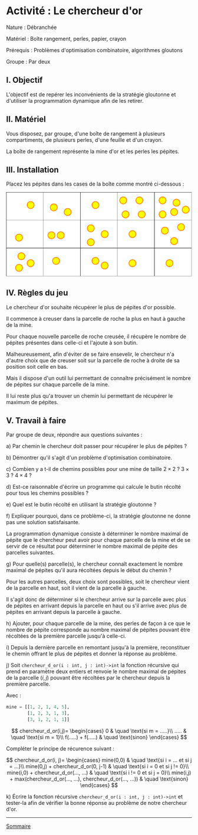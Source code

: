 # Activité : Le chercheur d'or

Nature : Débranchée

Matériel : Boîte rangement, perles, papier, crayon

Prérequis : Problèmes d'optimisation combinatoire, algorithmes gloutons

Groupe : Par deux

## I. Objectif

L'objectif est de repérer les inconvénients de la stratégie gloutonne et d'utiliser la programmation dynamique afin de les retirer.

## II. Matériel

Vous disposez, par groupe, d'une boîte de rangement à plusieurs compartiments, de plusieurs perles, d'une feuille et d'un crayon. 

La boîte de rangement représente la mine d'or et les perles les pépites.

## III. Installation

Placez les pépites dans les cases de la boîte comme montré ci-dessous :

![image](./img/chercheur_d_or.png)

## IV. Règles du jeu

Le chercheur d'or souhaite récupérer le plus de pépites d'or possible.

Il commence à creuser dans la parcelle de roche la plus en haut à gauche de la mine.

Pour chaque nouvelle parcelle de roche creusée, il récupère le nombre de pépites présentes dans celle-ci et l'ajoute à son butin.

Malheureusement, afin d'éviter de se faire ensevelir, le chercheur n'a d'autre choix que de creuser soit sur la parcelle de roche à droite de sa position soit celle en bas.

Mais il dispose d'un outil lui permettant de connaître précisément le nombre de pépites sur chaque parcelle de la mine.

Il lui reste plus qu'a trouver un chemin lui permettant de récupérer le maximum de pépites.

## V. Travail à faire

Par groupe de deux, répondre aux questions suivantes :

a) Par chemin le chercheur doit passer pour récupérer le plus de pépites ?

b) Démontrer qu'il s'agit d'un problème d'optimisation combinatoire.

c) Combien y a t-il de chemins possibles pour une mine de taille $2\times2$ ? $3\times3$ ? $4\times4$ ?

d) Est-ce raisonnable d'écrire un programme qui calcule le butin récolté pour tous les chemins possibles ?

e) Quel est le butin récolté en utilisant la stratégie gloutonne ?

f) Expliquer pourquoi, dans ce problème-ci, la stratégie gloutonne ne donne pas une solution satisfaisante.

La programmation dynamique consiste à déterminer le nombre maximal de pépite que le chercheur peut avoir pour chaque parcelle de la mine et de se servir de ce résultat pour déterminer le nombre maximal de pépite des parcelles suivantes.

g) Pour quelle(s) parcelle(s), le chercheur connaît exactement le nombre maximal de pépites qu'il aura récoltées depuis le début du chemin ?

Pour les autres parcelles, deux choix sont possibles, soit le chercheur vient de la parcelle en haut, soit il vient de la parcelle à gauche.

Il s'agit donc de déterminer si le chercheur arrive sur la parcelle avec plus de pépites en arrivant depuis la parcelle en haut ou s'il arrive avec plus de pépites en arrivant depuis la parcelle à gauche.

h) Ajouter, pour chaque parcelle de la mine, des perles de façon à ce que le nombre de pépite corresponde au nombre maximal de pépites pouvant être récoltées de la première parcelle jusqu'à celle-ci.

i) Depuis la dernière parcelle en remontant jusqu'à la première, reconstituer le chemin offrant le plus de pépites et donner la réponse au problème.

j) Soit `chercheur_d_or(i : int, j : int)->int` la fonction récursive qui prend en paramètre deux entiers et renvoie le nombre maximal de pépites de la parcelle $(i,j)$ pouvant être récoltées par le chercheur depuis la première parcelle.

Avec :

```python
mine = [[1, 2, 1, 4, 5],
        [1, 2, 3, 1, 3],
        [3, 1, 2, 1, 1]]
```

$$
chercheur_d_or(i,j)=
\begin{cases}
0 & \quad \text{si m = .....}\\ 
..... & \quad \text{si m = 1}\\
f(.....) + f(.....) & \quad \text{sinon}
\end{cases}
$$

Compléter le principe de récurence suivant :

$$
chercheur_d_or(i, j)=
\begin{cases}
mine(0,0) & \quad \text{si i = ... et si j = ...}\\ 
mine(0,j) + chercheur_d_or(0, j-1) & \quad \text{si i = 0 et si j != 0}\\
mine(i,0) + chercheur_d_or(..., ...) & \quad \text{si i != 0 et si j = 0}\\
mine(i,j) + max(chercheur_d_or(..., ...), chercheur_d_or(..., ...)) & \quad \text{sinon}
\end{cases}
$$

k) Écrire la fonction récursive `chercheur_d_or(i : int, j : int)->int` et tester-la afin de vérifier la bonne réponse au problème de notre chercheur d'or.

____________________

[Sommaire](./../README.md)